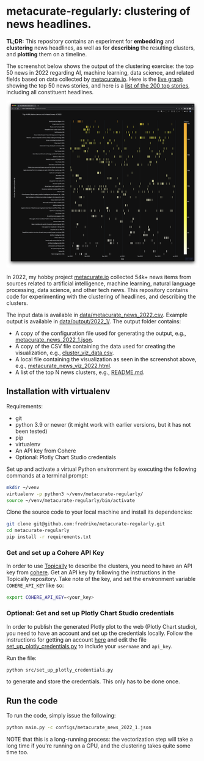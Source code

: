 # metacurate-regularly: clustering of news headlines.

**TL;DR:** This repository contains an experiment for **embedding** and **clustering** news headlines, as well as for
**describing** the resulting clusters, and **plotting** them on a timeline.

The screenshot below shows the output of the clustering exercise: the top 50 news in 2022 regarding AI,
machine learning, data science, and related fields based on data collected by [metacurate.io](https://metacurate.io).
Here is the [live graph](https://chart-studio.plotly.com/~Fredrik/185.embed) showing the top 50 news stories, and here
is a [list of the 200 top stories](data/output/2022_1/README.md), including all constituent headlines.

![Top 50 AI/ML/data science news 2022 according to metacurate.io](assets/metacurate_top_50_news_2022.png)



In 2022, my hobby project [metacurate.io](https://metacurate.io) collected 54k+ news items from sources
related to artificial intelligence, machine learning, natural language processing, data science, and other tech
news. This repository contains code for experimenting with the clustering of headlines, and describing the clusters.

The input data is available in [data/metacurate_news_2022.csv](data/metacurate_news_2022.csv). Example output
is available in [data/output/2022_1/](data/output/2022_1/). The output folder contains:

* A copy of the configuration file used for generating the output, e.g.,
[metacurate_news_2022_1.json](data/output/2022_1/metacurate_news_2022_1.json).
* A copy of the CSV file containing the data used for creating the visualization, e.g.,
[cluster_viz_data.csv](data/output/2022_1/cluster_viz_data.csv).
* A local file containing the visualization as seen in the screenshot above, e.g.,
[metacurate_news_viz_2022.html](data/output/2022_1/metacurate_news_viz_2022.html).
* A list of the top N news clusters, e.g., [README.md](data/output/2022_1/README.md).


## Installation with virtualenv

Requirements:

* git
* python 3.9 or newer (it might work with earlier versions, but it has not been tested)
* pip
* virtualenv
* An API key from Cohere
* Optional: Plotly Chart Studio credentials

Set up and activate a virtual Python environment by executing the following commands at a terminal prompt:

```bash
mkdir ~/venv
virtualenv -p python3 ~/venv/metacurate-regularly/
source ~/venv/metacurate-regularly/bin/activate
```

Clone the source code to your local machine and install its dependencies:

```bash
git clone git@github.com:fredriko/metacurate-regularly.git
cd metacurate-regularly
pip install -r requirements.txt
```

### Get and set up a Cohere API Key

In order to use [Topically](https://github.com/cohere-ai/sandbox-topically) to describe the clusters,
you need to have an API key from [cohere](https://cohere.ai/). Get an API key by following the instructions in the
Topically repository. Take note of the key, and set the environment variable `COHERE_API_KEY` like so:

```bash
export COHERE_API_KEY=<your_key>
```


### Optional: Get and set up Plotly Chart Studio credentials

In order to publish the generated Plotly plot to the web (Plotly Chart studio), you need to
have an account and set up the credentials locally. Follow the instructions for getting an
account
[here](https://jennifer-banks8585.medium.com/how-to-embed-interactive-plotly-visualizations-on-medium-blogs-710209f93bd)
and edit the file [set_up_plotly_credentials.py](src/set_up_plotly_credentials.py) to include
your `username` and `api_key`.

Run the file:

```bash
python src/set_up_plotly_credentials.py
```

to generate and store the credentials. This only has to be done once.

## Run the code

To run the code, simply issue the following:

````bash
python main.py -c configs/metacurate_news_2022_1.json
````

NOTE that this is a long-running process: the vectorization step will take a long time if you're running on a CPU,
and the clustering takes quite some time too.
